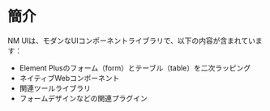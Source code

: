 # 簡介

NM UIは、モダンなUIコンポーネントライブラリで、以下の内容が含まれています：
- Element Plusのフォーム（form）とテーブル（table）を二次ラッピング
- ネイティブWebコンポーネント
- 関連ツールライブラリ
- フォームデザインなどの関連プラグイン